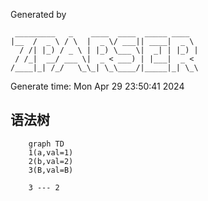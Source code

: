Generated by 
```text
 _________   _    ____  ____  _____ ____  
|__  /  _ \ / \  |  _ \/ ___|| ____|  _ \ 
  / /| |_) / _ \ | |_) \___ \|  _| | |_) |
 / /_|  __/ ___ \|  _ < ___) | |___|  _ < 
/____|_| /_/   \_\_| \_\____/|_____|_| \_\

```
Generate time: Mon Apr 29 23:50:41 2024

## 语法树
```mermaid
	graph TD
	1(a,val=1)
	2(b,val=2)
	3(B,val=B)

	3 --- 2
```
